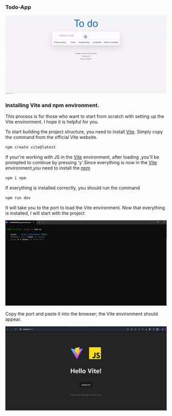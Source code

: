  ### Todo-App
  ![](./img-md//to-do.gif)
### Installing Vite and npm environment.
This process is for those who want to start from scratch with setting up the Vite environment. I hope it is helpful for you.

To start building the project structure, you need to install  [Vite](https://vitejs.dev/guide/ "Vite"). Simply copy the command from the official Vite website.
```sh
npm create vite@latest
 ```

 If your're working with JS in the [Vite](https://vitejs.dev/guide/ "Vite") environment, after loading ,you'll be prompted to continue by
 pressing 'y'.Since everything is now in the [Vite](https://vitejs.dev/guide/ "Vite") environment,you need to install the [npm](https://www.npmjs.com/package/npm "Vite")


 ```sh
npm i npm
 ```

If everything is installed correctly, you should run the command
 ```sh
npm run dev
 ```
 It will take you to the port to load the Vite environment. Now that everything is installed, I will start with the project


 ![](./img-md/1.png)

 Copy the port and paste it into the browser; the Vite environment should appear.

 
 ![](./img-md/2.png)

